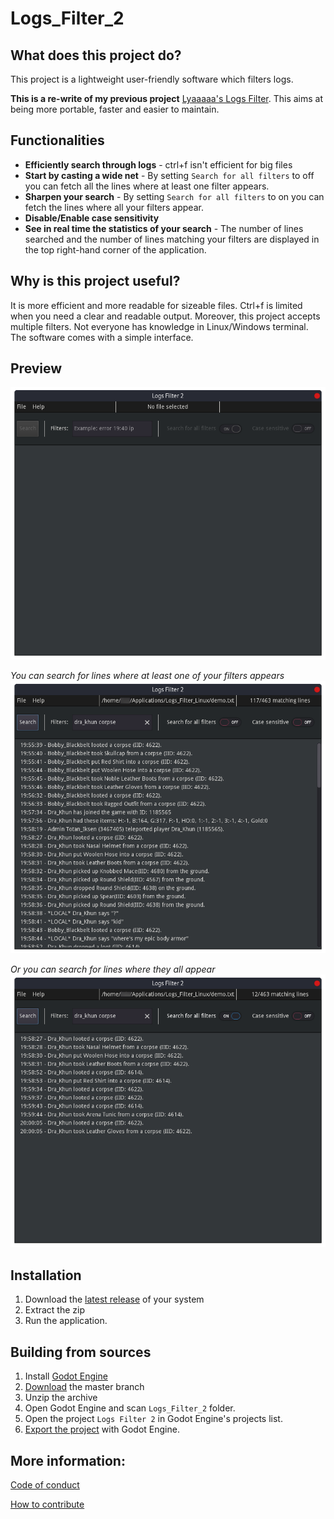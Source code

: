 # Logs_Filter_2

## What does this project do?

This project is a lightweight user-friendly software which filters logs.

**This is a re-write of my previous project** [Lyaaaaa's Logs Filter](https://github.com/Lyaaaaaaaaaaaaaaa/Lyaaaaa-s-Logs-Filter). This aims at being more portable, faster and easier to maintain. 

## Functionalities 

- **Efficiently search through logs** - ctrl+f isn't efficient for big files
- **Start by casting a wide net** - By setting `Search for all filters` to off
 you can fetch all the lines where at least one filter appears.
- **Sharpen your search** - By setting `Search for all filters` to on you can
 fetch the lines where all your filters appear.
- **Disable/Enable case sensitivity**
- **See in real time the statistics of your search** - The number of lines 
searched and the number of lines matching your filters are displayed in the top
right-hand corner of the application.

## Why is this project useful?
It is more efficient and more readable for sizeable files. Ctrl+f is limited when you need a clear and readable output. Moreover, this project accepts multiple filters. Not everyone has knowledge in Linux/Windows terminal. The software comes with a simple interface.

## Preview

![](images/preview_1.png)

*You can search for lines where at least one of your filters appears*
![](images/preview_3.png)

*Or you can search for lines where they all appear*
![](images/preview_2.png)

## Installation

1. Download the [latest release](https://github.com/Lyaaaaaaaaaaaaaaa/Logs_Filter_2/releases/latest) of your system
2. Extract the zip
3. Run the application.

## Building from sources

1. Install [Godot Engine](https://godotengine.org/download/)
2. [Download](https://github.com/Lyaaaaaaaaaaaaaaa/Logs_Filter_2/archive/refs/heads/Master.zip) the master branch
3. Unzip the archive
4. Open Godot Engine and scan `Logs_Filter_2` folder.
4. Open the project `Logs Filter 2` in Godot Engine's projects list.
5. [Export the project](https://docs.godotengine.org/en/stable/getting_started/step_by_step/exporting.html#export-templates) with Godot Engine.

## More information:
[Code of conduct](https://github.com/Lyaaaaaaaaaaaaaaa/Logs_Filter_2/blob/Master/management/CODE_OF_CONDUCT.md)

[How to contribute](https://github.com/Lyaaaaaaaaaaaaaaa/Logs_Filter_2/blob/Master/management/CONTRIBUTING.md)
